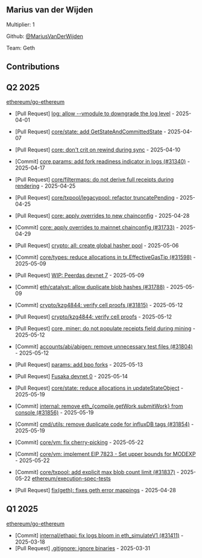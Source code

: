 
## Marius van der Wijden
Multiplier: 1

Github: [@MariusVanDerWijden](https://github.com/MariusVanDerWijden)

Team: Geth

## Contributions

## Q2 2025


[ethereum/go-ethereum](https://github.com/ethereum/go-ethereum)
* [Pull Request] [log: allow --vmodule to downgrade the log level](https://github.com/ethereum/go-ethereum/pull/31536) - 2025-04-01
* [Pull Request] [core/state: add GetStateAndCommittedState](https://github.com/ethereum/go-ethereum/pull/31585) - 2025-04-07
* [Pull Request] [core: don't crit on rewind during sync](https://github.com/ethereum/go-ethereum/pull/31603) - 2025-04-10
* [Commit] [core,params: add fork readiness indicator in logs (#31340)](https://github.com/ethereum/go-ethereum/commit/13b157a461c88678cd4e15ca005e7b45d823431b) - 2025-04-17
* [Pull Request] [core/filtermaps: do not derive full receipts during rendering](https://github.com/ethereum/go-ethereum/pull/31716) - 2025-04-25
* [Pull Request] [core/txpool/legacypool: refactor truncatePending](https://github.com/ethereum/go-ethereum/pull/31715) - 2025-04-25
* [Pull Request] [core: apply overrides to new chainconfig](https://github.com/ethereum/go-ethereum/pull/31733) - 2025-04-28

* [Commit] [core: apply overrides to mainnet chainconfig (#31733)](https://github.com/ethereum/go-ethereum/commit/a511553e448c947a0fe8f34acf7bb6f9818c2b49) - 2025-04-29
* [Pull Request] [crypto: all: create global hasher pool](https://github.com/ethereum/go-ethereum/pull/31769) - 2025-05-06
* [Commit] [core/types: reduce allocations in tx.EffectiveGasTip (#31598)](https://github.com/ethereum/go-ethereum/commit/0db99f4e409b05c109cffac26c15dd641757a3ab) - 2025-05-09
* [Pull Request] [WIP: Peerdas devnet 7](https://github.com/ethereum/go-ethereum/pull/31791) - 2025-05-09
* [Commit] [eth/catalyst: allow duplicate blob hashes (#31788)](https://github.com/ethereum/go-ethereum/commit/8c220595bb91017afcc1b61458e7ef1ef3fa93df) - 2025-05-09
* [Commit] [crypto/kzg4844: verify cell proofs (#31815)](https://github.com/ethereum/go-ethereum/commit/ff6e518a87907b2c4c67d7c7f2a76224e36177a9) - 2025-05-12
* [Pull Request] [crypto/kzg4844: verify cell proofs](https://github.com/ethereum/go-ethereum/pull/31815) - 2025-05-12
* [Pull Request] [core, miner: do not populate receipts field during mining](https://github.com/ethereum/go-ethereum/pull/31813) - 2025-05-12
* [Commit] [accounts/abi/abigen: remove unnecessary test files (#31804)](https://github.com/ethereum/go-ethereum/commit/c7bdf6b2fe4eae1db035147431147ed54f84fae7) - 2025-05-12
* [Pull Request] [params: add bpo forks](https://github.com/ethereum/go-ethereum/pull/31820) - 2025-05-13
* [Pull Request] [Fusaka devnet 0](https://github.com/ethereum/go-ethereum/pull/31825) - 2025-05-14
* [Pull Request] [core/state: reduce allocations in updateStateObject](https://github.com/ethereum/go-ethereum/pull/31861) - 2025-05-19
* [Commit] [internal: remove eth_{compile,getWork,submitWork} from console (#31856)](https://github.com/ethereum/go-ethereum/commit/33c5031a2e6888dbac3dba0628c786442ceabc33) - 2025-05-19
* [Commit] [cmd/utils: remove duplicate code for influxDB tags (#31854)](https://github.com/ethereum/go-ethereum/commit/e79177d1bca6bd21ed78bd8c2bf7144b36395c78) - 2025-05-19
* [Commit] [core/vm: fix cherry-picking](https://github.com/ethereum/go-ethereum/commit/00f0d218d41b77db7e329c44177afe0c20710da2) - 2025-05-22
* [Commit] [core/vm: implement EIP 7823 - Set upper bounds for MODEXP](https://github.com/ethereum/go-ethereum/commit/c6d3851277fa8368b64888db48b9eabf9bd4fbff) - 2025-05-22
* [Commit] [core/txpool: add explicit max blob count limit (#31837)](https://github.com/ethereum/go-ethereum/commit/20ad4f500e7fafab93f6d94fa171a5c0309de6ce) - 2025-05-22
[ethereum/execution-spec-tests](https://github.com/ethereum/execution-spec-tests)
* [Pull Request] [fix(geth): fixes geth error mappings](https://github.com/ethereum/execution-spec-tests/pull/1500) - 2025-04-28
## Q1 2025

[ethereum/go-ethereum](https://github.com/ethereum/go-ethereum)
* [Commit] [internal/ethapi: fix logs bloom in eth_simulateV1 (#31411)](https://github.com/ethereum/go-ethereum/commit/e5f4b274b39df4e8a44b9bc14294cef8ebb91bd2) - 2025-03-18
* [Pull Request] [.gitignore: ignore binaries](https://github.com/ethereum/go-ethereum/pull/31531) - 2025-03-31
